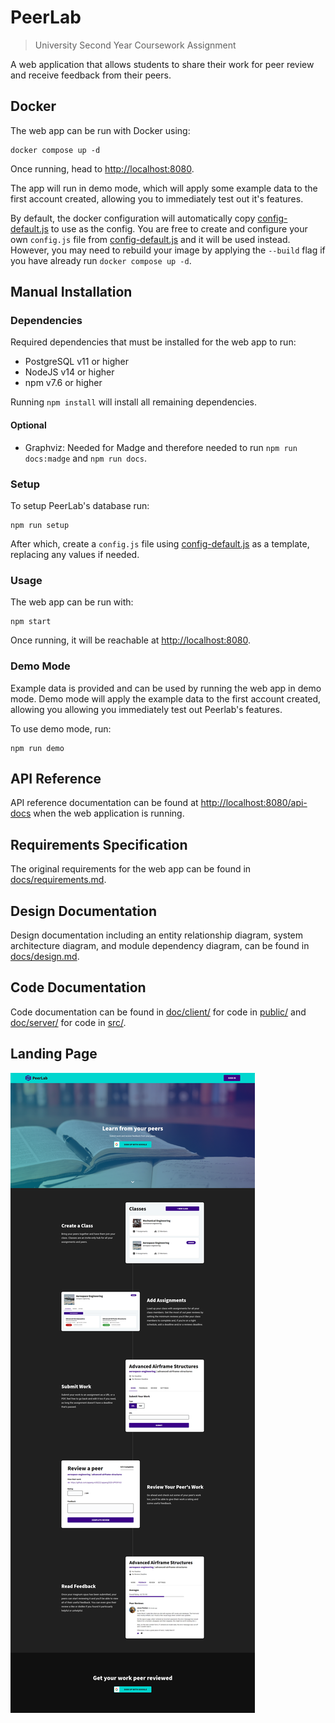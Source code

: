 # PeerLab

> University Second Year Coursework Assignment

A web application that allows students to share their work for peer review and
receive feedback from their peers.


## Docker
The web app can be run with Docker using:
```
docker compose up -d
```

Once running, head to [http://localhost:8080](http://localhost:8080).

The app will run in demo mode, which will apply some example data to the first
account created, allowing you to immediately test out it's features.

By default, the docker configuration will automatically copy [config-default.js](config-default.js)
to use as the config. You are free to create and configure your own `config.js`
file from [config-default.js](config-default.js) and it will be used instead.
However, you may need to rebuild your image  by applying the `--build` flag if
you have already run `docker compose up -d`.


## Manual Installation
### Dependencies
Required dependencies that must be installed for the web app to run:

- PostgreSQL v11 or higher
- NodeJS v14 or higher
- npm v7.6 or higher

Running `npm install` will install all remaining dependencies.

#### Optional
- Graphviz: Needed for Madge and therefore needed to run `npm run docs:madge`
and `npm run docs`.


### Setup
To setup PeerLab's database run:
```
npm run setup
```

After which, create a `config.js` file using [config-default.js](config-default.js)
as a template, replacing any values if needed.


### Usage
The web app can be run with:
```
npm start
```

Once running, it will be reachable at [http://localhost:8080](http://localhost:8080).


### Demo Mode
Example data is provided and can be used by running the web app in demo mode.
Demo mode will apply the example data to the first account created, allowing you
allowing you immediately test out Peerlab's features.

To use demo mode, run:
```
npm run demo
```


## API Reference
API reference documentation can be found at
[http://localhost:8080/api-docs](http://localhost:8080/api-docs) when the web
application is running.


## Requirements Specification
The original requirements for the web app can be found in
[docs/requirements.md](docs/requirements.md).


## Design Documentation
Design documentation including an entity relationship diagram, system
architecture diagram, and module dependency diagram, can be found in
[docs/design.md](docs/design.md).


## Code Documentation
Code documentation can be found in [doc/client/](doc/client/) for code in
[public/](public) and [doc/server/](doc/server/) for code in [src/](src).


## Landing Page
![Landing Page Screen](docs/img/landing_page.png)
